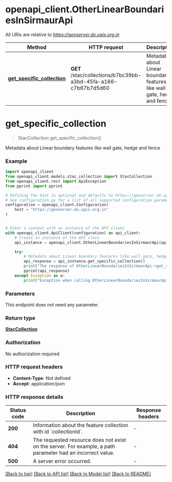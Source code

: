 # openapi_client.OtherLinearBoundariesInSirmaurApi

All URIs are relative to *https://geoserver.dx.ugix.org.in*

Method | HTTP request | Description
------------- | ------------- | -------------
[**get_specific_collection**](OtherLinearBoundariesInSirmaurApi.md#get_specific_collection) | **GET** /stac/collections/b7bc39bb-a3bd-45fa-a166-c7b67b7d5d60 | Metadata about Linear boundary features like wall gate, hedge and fence


# **get_specific_collection**
> StacCollection get_specific_collection()

Metadata about Linear boundary features like wall gate, hedge and fence

### Example


```python
import openapi_client
from openapi_client.models.stac_collection import StacCollection
from openapi_client.rest import ApiException
from pprint import pprint

# Defining the host is optional and defaults to https://geoserver.dx.ugix.org.in
# See configuration.py for a list of all supported configuration parameters.
configuration = openapi_client.Configuration(
    host = "https://geoserver.dx.ugix.org.in"
)


# Enter a context with an instance of the API client
with openapi_client.ApiClient(configuration) as api_client:
    # Create an instance of the API class
    api_instance = openapi_client.OtherLinearBoundariesInSirmaurApi(api_client)

    try:
        # Metadata about Linear boundary features like wall gate, hedge and fence
        api_response = api_instance.get_specific_collection()
        print("The response of OtherLinearBoundariesInSirmaurApi->get_specific_collection:\n")
        pprint(api_response)
    except Exception as e:
        print("Exception when calling OtherLinearBoundariesInSirmaurApi->get_specific_collection: %s\n" % e)
```



### Parameters

This endpoint does not need any parameter.

### Return type

[**StacCollection**](StacCollection.md)

### Authorization

No authorization required

### HTTP request headers

 - **Content-Type**: Not defined
 - **Accept**: application/json

### HTTP response details

| Status code | Description | Response headers |
|-------------|-------------|------------------|
**200** | Information about the feature collection with id &#x60;collectionId&#x60;. |  -  |
**404** | The requested resource does not exist on the server. For example, a path parameter had an incorrect value. |  -  |
**500** | A server error occurred. |  -  |

[[Back to top]](#) [[Back to API list]](../README.md#documentation-for-api-endpoints) [[Back to Model list]](../README.md#documentation-for-models) [[Back to README]](../README.md)

